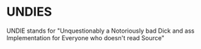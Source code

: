 # UNDIES
UNDIE stands for "Unquestionably a Notoriously bad Dick and ass Implementation for Everyone who doesn't read Source"
